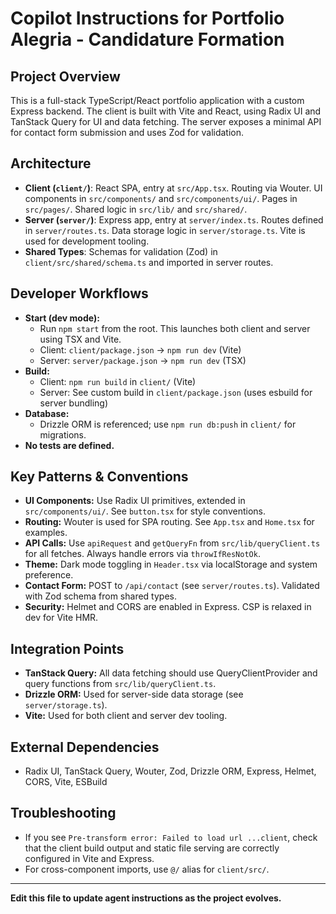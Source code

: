 # Copilot Instructions for Portfolio Alegria - Candidature Formation

## Project Overview

This is a full-stack TypeScript/React portfolio application with a custom Express backend. The client is built with Vite and React, using Radix UI and TanStack Query for UI and data fetching. The server exposes a minimal API for contact form submission and uses Zod for validation.

## Architecture

- **Client (`client/`)**: React SPA, entry at `src/App.tsx`. Routing via Wouter. UI components in `src/components/` and `src/components/ui/`. Pages in `src/pages/`. Shared logic in `src/lib/` and `src/shared/`.
- **Server (`server/`)**: Express app, entry at `server/index.ts`. Routes defined in `server/routes.ts`. Data storage logic in `server/storage.ts`. Vite is used for development tooling.
- **Shared Types**: Schemas for validation (Zod) in `client/src/shared/schema.ts` and imported in server routes.

## Developer Workflows

- **Start (dev mode):**
  - Run `npm start` from the root. This launches both client and server using TSX and Vite.
  - Client: `client/package.json` → `npm run dev` (Vite)
  - Server: `server/package.json` → `npm run dev` (TSX)
- **Build:**
  - Client: `npm run build` in `client/` (Vite)
  - Server: See custom build in `client/package.json` (uses esbuild for server bundling)
- **Database:**
  - Drizzle ORM is referenced; use `npm run db:push` in `client/` for migrations.
- **No tests are defined.**

## Key Patterns & Conventions

- **UI Components:** Use Radix UI primitives, extended in `src/components/ui/`. See `button.tsx` for style conventions.
- **Routing:** Wouter is used for SPA routing. See `App.tsx` and `Home.tsx` for examples.
- **API Calls:** Use `apiRequest` and `getQueryFn` from `src/lib/queryClient.ts` for all fetches. Always handle errors via `throwIfResNotOk`.
- **Theme:** Dark mode toggling in `Header.tsx` via localStorage and system preference.
- **Contact Form:** POST to `/api/contact` (see `server/routes.ts`). Validated with Zod schema from shared types.
- **Security:** Helmet and CORS are enabled in Express. CSP is relaxed in dev for Vite HMR.

## Integration Points

- **TanStack Query:** All data fetching should use QueryClientProvider and query functions from `src/lib/queryClient.ts`.
- **Drizzle ORM:** Used for server-side data storage (see `server/storage.ts`).
- **Vite:** Used for both client and server dev tooling.

## External Dependencies

- Radix UI, TanStack Query, Wouter, Zod, Drizzle ORM, Express, Helmet, CORS, Vite, ESBuild

## Troubleshooting

- If you see `Pre-transform error: Failed to load url ...client`, check that the client build output and static file serving are correctly configured in Vite and Express.
- For cross-component imports, use `@/` alias for `client/src/`.

---

**Edit this file to update agent instructions as the project evolves.**

